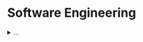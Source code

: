 # Software Engineering

<details>
<summary>
...
</summary>

## Best Practices

## Systems

## Unit Testing

## DevOps

</details>
